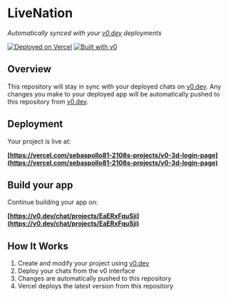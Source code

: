 # LiveNation

*Automatically synced with your [v0.dev](https://v0.dev) deployments*

[![Deployed on Vercel](https://img.shields.io/badge/Deployed%20on-Vercel-black?style=for-the-badge&logo=vercel)](https://vercel.com/sebaspollo81-2108s-projects/v0-3d-login-page)
[![Built with v0](https://img.shields.io/badge/Built%20with-v0.dev-black?style=for-the-badge)](https://v0.dev/chat/projects/EaERxFquSji)

## Overview

This repository will stay in sync with your deployed chats on [v0.dev](https://v0.dev).
Any changes you make to your deployed app will be automatically pushed to this repository from [v0.dev](https://v0.dev).

## Deployment

Your project is live at:

**[https://vercel.com/sebaspollo81-2108s-projects/v0-3d-login-page](https://vercel.com/sebaspollo81-2108s-projects/v0-3d-login-page)**

## Build your app

Continue building your app on:

**[https://v0.dev/chat/projects/EaERxFquSji](https://v0.dev/chat/projects/EaERxFquSji)**

## How It Works

1. Create and modify your project using [v0.dev](https://v0.dev)
2. Deploy your chats from the v0 interface
3. Changes are automatically pushed to this repository
4. Vercel deploys the latest version from this repository